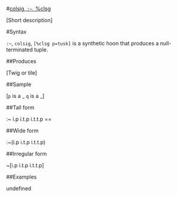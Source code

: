 #[colsig, `:~`, %clsg](#clsg)

[Short description]

#Syntax

`:~`, `colsig`, `[%clsg p=tusk]` is a synthetic hoon that
produces a null-terminated tuple.

##Produces

[Twig or tile]

##Sample

[`p` is a _
`q` is a _]

##Tall form

:~  i.p
        i.t.p
        i.t.t.p
    ==

##Wide form

:~(i.p i.t.p i.t.t.p)

##Irregular form

~[i.p i.t.p i.t.t.p]

##Examples

undefined


